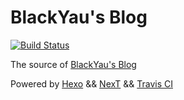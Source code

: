# BlackYau's Blog

[![Build Status](https://travis-ci.org/blackyau/blog.svg?branch=source)](https://travis-ci.org/blackyau/blog)

The source of [BlackYau's Blog](https://blackyau.cc/)

Powered by [Hexo](https://hexo.io/) && [NexT](https://github.com/theme-next/hexo-theme-next/) && [Travis CI](https://travis-ci.org/)